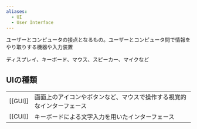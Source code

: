 ```yaml
---
aliases:
  - UI
  - User Interface
---
```

ユーザーとコンピュータの接点となるもの。ユーザーとコンピュータ間で情報をやり取りする機器や入力装置

ディスプレイ、キーボード、マウス、スピーカー、マイクなど

## UIの種類
|         |                                                                        |
| ------- | ---------------------------------------------------------------------- |
| [[GUI]] | 画面上のアイコンやボタンなど、マウスで操作する視覚的なインターフェース |
| [[CUI]] | キーボードによる文字入力を用いたインターフェース                                                                       |
